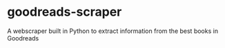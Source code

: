 # goodreads-scraper
A webscraper built in Python to extract information from the best books in Goodreads
